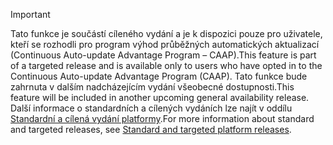 > [!IMPORTANT]
> <span data-ttu-id="9cde7-101">Tato funkce je součástí cíleného vydání a je k dispozici pouze pro uživatele, kteří se rozhodli pro program výhod průběžných automatických aktualizací (Continuous Auto-update Advantage Program – CAAP).</span><span class="sxs-lookup"><span data-stu-id="9cde7-101">This feature is part of a targeted release and is available only to users who have opted in to the Continuous Auto-update Advantage Program (CAAP).</span></span> <span data-ttu-id="9cde7-102">Tato funkce bude zahrnuta v dalším nadcházejícím vydání všeobecné dostupnosti.</span><span class="sxs-lookup"><span data-stu-id="9cde7-102">This feature will be included in another upcoming general availability release.</span></span> <span data-ttu-id="9cde7-103">Další informace o standardních a cílených vydáních lze najít v oddílu [Standardní a cílená vydání platformy](../get-started/public-preview-releases.md).</span><span class="sxs-lookup"><span data-stu-id="9cde7-103">For more information about standard and targeted releases, see [Standard and targeted platform releases](../get-started/public-preview-releases.md).</span></span>
